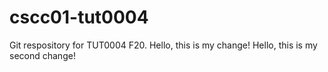 # cscc01-tut0004

Git respository for TUT0004 F20. 
Hello, this is my change!
Hello, this is my second change!

